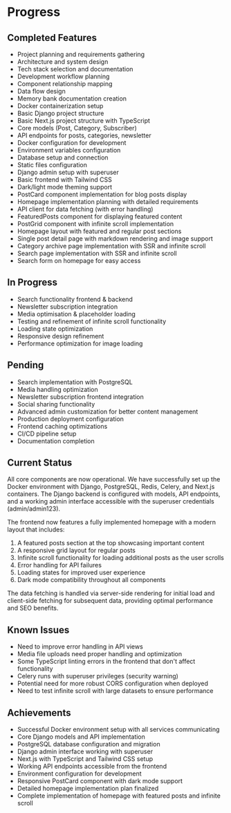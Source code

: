 # Progress

## Completed Features
- Project planning and requirements gathering
- Architecture and system design
- Tech stack selection and documentation
- Development workflow planning
- Component relationship mapping
- Data flow design
- Memory bank documentation creation
- Docker containerization setup
- Basic Django project structure
- Basic Next.js project structure with TypeScript
- Core models (Post, Category, Subscriber)
- API endpoints for posts, categories, newsletter
- Docker configuration for development
- Environment variables configuration
- Database setup and connection
- Static files configuration
- Django admin setup with superuser
- Basic frontend with Tailwind CSS
- Dark/light mode theming support
- PostCard component implementation for blog posts display
- Homepage implementation planning with detailed requirements
- API client for data fetching (with error handling)
- FeaturedPosts component for displaying featured content
- PostGrid component with infinite scroll implementation
- Homepage layout with featured and regular post sections
- Single post detail page with markdown rendering and image support
- Category archive page implementation with SSR and infinite scroll
- Search page implementation with SSR and infinite scroll
- Search form on homepage for easy access

## In Progress
- Search functionality frontend & backend
- Newsletter subscription integration
- Media optimisation & placeholder loading
- Testing and refinement of infinite scroll functionality
- Loading state optimization
- Responsive design refinement
- Performance optimization for image loading

## Pending
- Search implementation with PostgreSQL
- Media handling optimization
- Newsletter subscription frontend integration
- Social sharing functionality
- Advanced admin customization for better content management
- Production deployment configuration
- Frontend caching optimizations
- CI/CD pipeline setup
- Documentation completion

## Current Status
All core components are now operational. We have successfully set up the Docker environment with Django, PostgreSQL, Redis, Celery, and Next.js containers. The Django backend is configured with models, API endpoints, and a working admin interface accessible with the superuser credentials (admin/admin123).

The frontend now features a fully implemented homepage with a modern layout that includes:
1. A featured posts section at the top showcasing important content
2. A responsive grid layout for regular posts
3. Infinite scroll functionality for loading additional posts as the user scrolls
4. Error handling for API failures
5. Loading states for improved user experience
6. Dark mode compatibility throughout all components

The data fetching is handled via server-side rendering for initial load and client-side fetching for subsequent data, providing optimal performance and SEO benefits.

## Known Issues
- Need to improve error handling in API views
- Media file uploads need proper handling and optimization
- Some TypeScript linting errors in the frontend that don't affect functionality
- Celery runs with superuser privileges (security warning)
- Potential need for more robust CORS configuration when deployed
- Need to test infinite scroll with large datasets to ensure performance

## Achievements
- Successful Docker environment setup with all services communicating
- Core Django models and API implementation
- PostgreSQL database configuration and migration
- Django admin interface working with superuser
- Next.js with TypeScript and Tailwind CSS setup
- Working API endpoints accessible from the frontend
- Environment configuration for development
- Responsive PostCard component with dark mode support
- Detailed homepage implementation plan finalized
- Complete implementation of homepage with featured posts and infinite scroll 